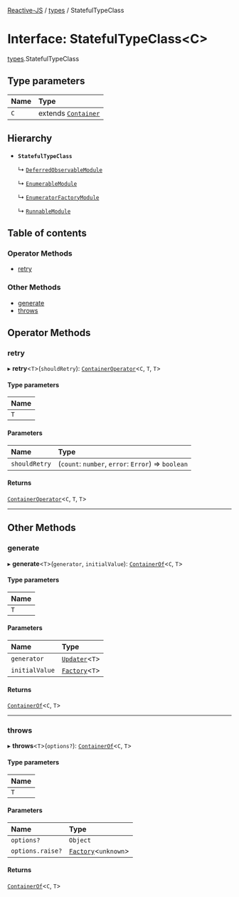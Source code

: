 [Reactive-JS](../README.md) / [types](../modules/types.md) / StatefulTypeClass

# Interface: StatefulTypeClass<C\>

[types](../modules/types.md).StatefulTypeClass

## Type parameters

| Name | Type |
| :------ | :------ |
| `C` | extends [`Container`](types.Container.md) |

## Hierarchy

- **`StatefulTypeClass`**

  ↳ [`DeferredObservableModule`](DeferredObservable.DeferredObservableModule.md)

  ↳ [`EnumerableModule`](Enumerable.EnumerableModule.md)

  ↳ [`EnumeratorFactoryModule`](EnumeratorFactory.EnumeratorFactoryModule.md)

  ↳ [`RunnableModule`](Runnable.RunnableModule.md)

## Table of contents

### Operator Methods

- [retry](types.StatefulTypeClass.md#retry)

### Other Methods

- [generate](types.StatefulTypeClass.md#generate)
- [throws](types.StatefulTypeClass.md#throws)

## Operator Methods

### retry

▸ **retry**<`T`\>(`shouldRetry`): [`ContainerOperator`](../modules/types.md#containeroperator)<`C`, `T`, `T`\>

#### Type parameters

| Name |
| :------ |
| `T` |

#### Parameters

| Name | Type |
| :------ | :------ |
| `shouldRetry` | (`count`: `number`, `error`: `Error`) => `boolean` |

#### Returns

[`ContainerOperator`](../modules/types.md#containeroperator)<`C`, `T`, `T`\>

___

## Other Methods

### generate

▸ **generate**<`T`\>(`generator`, `initialValue`): [`ContainerOf`](../modules/types.md#containerof)<`C`, `T`\>

#### Type parameters

| Name |
| :------ |
| `T` |

#### Parameters

| Name | Type |
| :------ | :------ |
| `generator` | [`Updater`](../modules/functions.md#updater)<`T`\> |
| `initialValue` | [`Factory`](../modules/functions.md#factory)<`T`\> |

#### Returns

[`ContainerOf`](../modules/types.md#containerof)<`C`, `T`\>

___

### throws

▸ **throws**<`T`\>(`options?`): [`ContainerOf`](../modules/types.md#containerof)<`C`, `T`\>

#### Type parameters

| Name |
| :------ |
| `T` |

#### Parameters

| Name | Type |
| :------ | :------ |
| `options?` | `Object` |
| `options.raise?` | [`Factory`](../modules/functions.md#factory)<`unknown`\> |

#### Returns

[`ContainerOf`](../modules/types.md#containerof)<`C`, `T`\>
